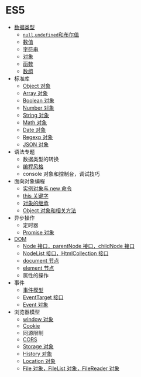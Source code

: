 # ES5

* [数据类型](/es5/datatype.html)
	* [`null`,`undefined`和布尔值](/es5/datatype.html#null-undefined)
	* [数值](/es5/datatype.html#number)
	* [字符串](/es5/datatype.html#string)
	* [对象](/es5/datatype.html#object)
	* [函数](/es5/datatype.html#function)
	* [数组](/es5/datatype.html#array)
* 标准库
	* [Object 对象](/es5/object.html)
	* [Array 对象](/es5/array.html)
	* [Boolean 对象](/es5/boolean.html)
	* [Number 对象](/es5/number.html)
	* [String 对象](/es5/string.html)
	* [Math 对象](/es5/math.html)
	* [Date 对象](/es5/date.html)
	* [Regexp 对象](/es5/regexp.html)
	* [JSON 对象](/es5/json.html)
* 语法专题
	* 数据类型的转换
	* [编程风格](/es5/style.html)
	* console 对象和控制台，调试技巧
* 面向对象编程
	* [实例对象与 new 命令](/es5/new.html)
	* [this 关键字](/es5/this.html)
	* [对象的继承](/es5/prototype.html)
	* [Object 对象和相关方法](/es5/object.html)
* 异步操作
	* 定时器
	* [Promise 对象](/es6/promise.html)
* [DOM](/es5/dom/dom.html)
	* [Node 接口，parentNode 接口，childNode 接口](/es5/dom/dom.html#node-接口)
	* [NodeList 接口，HtmlCollection 接口](/es5/dom/dom.html#nodelist-接口，htmlcollection-接口)
	* [document 节点](/es5/dom/document.html)
	* [element 节点](/es5/dom/element.html)
	* 属性的操作
* 事件
  * [事件模型](/es5/event/event-model.html)
  * [EventTarget 接口](/es5/event/eventtarget.html)
  * [Event 对象](/es5/event/event.html)
*  浏览器模型
	* [window 对象](/es5/bom/window.html)
	* [Cookie](/es5/bom/cookie.html)
	* 同源限制
	* [CORS](/es5/bom/cors.html)
	* [Storage 对象](/es5/bom/storage.html)
	* [History 对象](/es5/bom/history.html)
	* [Location 对象](/es5/bom/location.html)
	* [File 对象，FileList 对象，FileReader 对象](/es5/bom/file.html)
